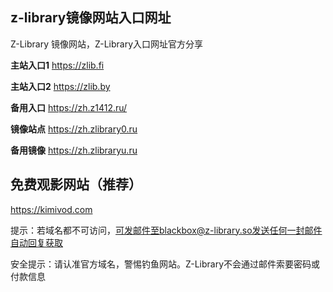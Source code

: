 ## z-library镜像网站入口网址
Z-Library 镜像网站，Z-Library入口网址官方分享

**主站入口1**
https://zlib.fi

**主站入口2**
https://zlib.by

**备用入口**
https://zh.z1412.ru/

**镜像站点**
https://zh.zlibrary0.ru

**备用镜像**
https://zh.zlibraryu.ru

## 免费观影网站（推荐）
https://kimivod.com

提示：若域名都不可访问，可发邮件至blackbox@z-library.so发送任何一封邮件自动回复获取

安全提示：请认准官方域名，警惕钓鱼网站。Z-Library不会通过邮件索要密码或付款信息
